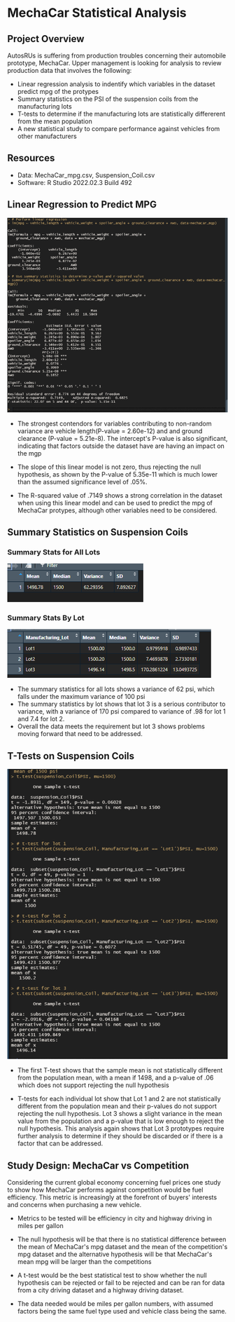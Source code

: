 # MechaCar Statistical Analysis

## Project Overview

AutosRUs is suffering from production troubles concerning their automobile prototype, MechaCar. Upper management is looking for analysis to review production data that involves the following:

- Linear regression analysis to indentify which variables in the dataset predict mpg of the protypes
- Summary statistics on the PSI of the suspension coils from the manufacturing lots
- T-tests to determine if the manufacturing lots are statistically differerent from the mean population
- A new statistical study to compare performance against vehicles from other manufacturers

## Resources

- Data: MechaCar_mpg.csv, Suspension_Coil.csv
- Software: R Studio 2022.02.3 Build 492

## Linear Regression to Predict MPG

![linRegression](https://github.com/mein0819/MechaCar_Statistical_Analysis/blob/main/readMe_Images/deliv1_stats.png)


- The strongest contendors for variables contributing to non-random variance are vehicle length(P-value = 2.60e-12) and
  and ground clearance (P-value = 5.21e-8). The intercept's P-value is also significant, indicating that factors outside
  the dataset have are having an impact on the mgp
  
- The slope of this linear model is not zero, thus rejecting the null hypothesis, as shown by the P-value of 5.35e-11 which 
  is much lower than the assumed significance level of .05%. 
  
- The R-squared value of .7149 shows a strong correlation in the dataset when using this linear model and can be used to 
  predict the mpg of MechaCar protypes, although other variables need to be considered. 
  
## Summary Statistics on Suspension Coils
### Summary Stats for All Lots
![summarystats1](https://github.com/mein0819/MechaCar_Statistical_Analysis/blob/main/readMe_Images/deliv2_1.png)

### Summary Stats By Lot
![summarystats2](https://github.com/mein0819/MechaCar_Statistical_Analysis/blob/main/readMe_Images/deliv2_2.png)

- The summary statistics for all lots shows a variance of 62 psi, which falls under the maximum variance of 100 psi
- The summary statistics by lot shows that lot 3 is a serious contributor to variance, with a variance of 170 psi 
  compared to variance of .98 for lot 1 and 7.4 for lot 2.
- Overall the data meets the requirement but lot 3 shows problems moving forward that need to be addressed.

## T-Tests on Suspension Coils

![tTestAll](https://github.com/mein0819/MechaCar_Statistical_Analysis/blob/main/readMe_Images/tTest.png)

- The first T-test shows that the sample mean is not statistically different from the population mean, with a mean if 1498,
  and a p-value of .06 which does not support rejecting the null hypothesis
  
- T-tests for each individual lot show that Lot 1 and 2 are not statistically different from the population mean and their
  p-values do not support rejecting the null hypothesis. Lot 3 shows a slight variance in the mean value from the 
  population and a p-value that is low enough to reject the null hypothesis. This analysis again shows that Lot 3             prototypes require further analysis to determine if they should be discarded or if there is a factor that can be           addressed.   

## Study Design: MechaCar vs Competition

Considering the current global economy concerning fuel prices one study to show how MechaCar performs against competition would be fuel efficiency. This metric is increasingly at the forefront of buyers' interests and concerns when purchasing a new vehicle.  

- Metrics to be tested will be efficiency in city and highway driving in miles per gallon
  
- The null hypothesis will be that there is no statistical difference between the mean of MechaCar's mpg dataset and the     mean of the competition's mpg dataset and the alternative hypothesis will be that MechaCar's mean mpg will be larger
  than the competitions
  
- A t-test would be the best statistical test to show whether the null hypothesis can be rejected or fail to be rejected
  and can be ran for data from a city driving dataset and a highway driving dataset. 
  
- The data needed would be miles per gallon numbers, with assumed factors being the same fuel type used and vehicle class
  being the same. 
